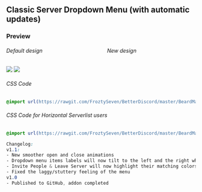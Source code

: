 
## Classic Server Dropdown Menu (with automatic updates)

### Preview
###### Default design             New design

![](https://vgy.me/1UoDEF.gif) ![](https://vgy.me/lml6YC.gif)


###### CSS Code
```css
@import url(https://rawgit.com/FroztySeven/BetterDiscord/master/BeardMaterial_Addons/ClassicServerDropdown/.css/ClassicServerDropdown.css);
```
###### CSS Code for Horizontal Serverlist users
```css
@import url(https://rawgit.com/FroztySeven/BetterDiscord/master/BeardMaterial_Addons/ClassicServerDropdown/.css/ClassicServerDropdown_HS.css);
```
```css
Changelog:
v1.1:
- New smoother open and close animations
- Dropdown menu items labels will now tilt to the left and the right when hovered, looks fancy
- Invite People & Leave Server will now highlight their matching colors when clicked
- Fixed the laggy/stuttery feeling of the menu
v1.0
- Published to GitHub, addon completed
```

